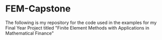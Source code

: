 # FEM-Capstone
The following is my repository for the code used in the examples for my Final Year Project titled "Finite Element Methods with Applications in Mathematical Finance"
